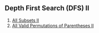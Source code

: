 ## Depth First Search (DFS) II

1.  [All Subsets II](Hard/AllSubsetsII)
2.  [All Valid Permutations of Parentheses II](Hard/AllValidPermutationsOfParenthesesII)
